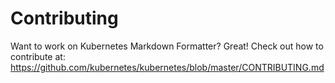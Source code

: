 # Contributing

Want to work on Kubernetes Markdown Formatter? Great! Check out how to
contribute at:
https://github.com/kubernetes/kubernetes/blob/master/CONTRIBUTING.md

